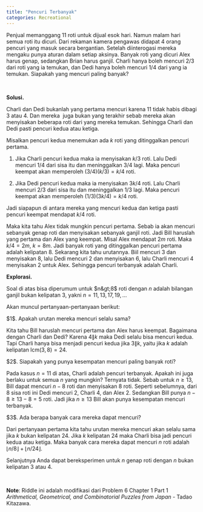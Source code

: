 ```yaml
---
title: "Pencuri Terbanyak"
categories: Recreational
---
```


Penjual memanggang $11$ roti untuk dijual esok hari. Namun malam hari semua roti itu dicuri. Dari rekaman kamera pengawas didapat $4$ orang pencuri yang masuk secara bergantian. Setelah diinterogasi mereka mengaku punya aturan dalam setiap aksinya. Banyak roti yang dicuri Alex harus genap, sedangkan Brian harus ganjil. Charli hanya boleh mencuri $2/3$ dari roti yang ia temukan, dan Dedi hanya boleh mencuri $1/4$ dari yang ia temukan. Siapakah yang mencuri paling banyak?<!--more-->

<br >

__Solusi.__

Charli dan Dedi bukanlah yang pertama mencuri karena $11$ tidak habis dibagi $3$ atau $4$. Dan mereka&nbsp; juga bukan yang terakhir sebab mereka akan menyisakan beberapa roti dari yang mereka temukan. Sehingga Charli dan Dedi pasti pencuri kedua atau ketiga.

Misalkan pencuri kedua menemukan ada $k$ roti yang ditinggalkan pencuri pertama.

1. Jika Charli pencuri kedua maka ia menyisakan $k/3$ roti. Lalu Dedi mencuri $1/4$ dari sisa itu dan meninggalkan $3/4$ lagi. Maka pencuri keempat akan memperoleh $(3/4)(k/3)=k/4$ roti.

2. Jika Dedi pencuri kedua maka ia menyisakan $3k/4$ roti. Lalu Charli mencuri $2/3$ dari sisa itu dan meninggalkan $1/3$ lagi. Maka pencuri keempat akan memperoleh $(1/3)(3k/4)=k/4$ roti.

Jadi siapapun di antara mereka yang mencuri kedua dan ketiga pasti pencuri keempat mendapat $k/4$ roti.

Maka kita tahu Alex tidak mungkin pencuri pertama. Sebab ia akan mencuri sebanyak genap roti dan menyisakan sebanyak ganjil roti. Jadi Bill haruslah yang pertama dan Alex yang keempat. Misal Alex mendapat $2m$ roti. Maka $k/4=2m$, $k=8m$. Jadi banyak roti yang ditinggalkan pencuri pertama adalah kelipatan $8$. Sekarang kita tahu urutannya. Biil mencuri $3$ dan menyisakan $8$, lalu Dedi mencuri $2$ dan menyisakan $6$, lalu Charli mencuri $4$ menyisakan $2$ untuk Alex. Sehingga pencuri terbanyak adalah Charli.

__Explorasi.__

Soal di atas bisa diperumum untuk $n&gt;8$ roti dengan $n$ adalah bilangan ganjil bukan kelipatan $3$, yakni $n=11,13,17,19,\ldots$

Akan muncul pertanyaan-pertanyaan berikut:

<p>$1$. Apakah urutan mereka mencuri selalu sama?</p>

Kita tahu Bill haruslah mencuri pertama dan Alex harus keempat. Bagaimana dengan Charli dan Dedi? Karena $4\|k$ maka Dedi selalu bisa mencuri kedua. Tapi Charli hanya bisa menjadi pencuri kedua jika $3\|k$, yaitu jika $k$ adalah kelipatan $\text{lcm}(3,8)=24$.

<p>$2$. Siapakah yang punya kesempatan mencuri paling banyak roti?</p>

Pada kasus $n=11$ di atas, Charli adalah pencuri terbanyak. Apakah ini juga berlaku untuk semua $n$ yang mungkin? Ternyata tidak. Sebab untuk $n\geq 13$, Bill dapat mencuri $n-8$ roti dan menyisakan $8$ roti. Seperti sebelumnya, dari $8$ sisa roti ini Dedi mencuri $2$, Charli $4$, dan Alex $2$. Sedangkan Bill punya $n-8\geq 13-8=5$ roti. Jadi jika $n\geq 13$ Bill akan punya kesempatan mencuri terbanyak.

<p>$3$. Ada berapa banyak cara mereka dapat mencuri?</p>

Dari pertanyaan pertama kita tahu urutan mereka mencuri akan selalu sama jika $k$ bukan kelipatan $24$. Jika $k$ kelipatan $24$ maka Charli bisa jadi pencuri kedua atau ketiga. Maka banyak cara mereka dapat mencuri $n$ roti adalah $\lfloor n/8\rfloor+\lfloor n/24\rfloor$.

Selanjutnya Anda dapat bereksperimen untuk $n$ genap roti dengan $n$ bukan kelipatan $3$ atau $4$.

<br />

__Note__: Riddle ini adalah modifikasi dari Problem 6 Chapter 1 Part 1 _Arithmetical, Geometrical, and Combinatorial Puzzles from Japan_ - Tadao Kitazawa.